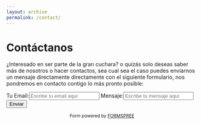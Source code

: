 ```yaml
---
layout: archive
permalink: /contact/
---
```


# Contáctanos

¿Interesado en ser parte de la gran cuchara? o quizás solo deseas saber más
de nosotros o hacer contactos, sea cual sea el caso puedes enviarnos un mensaje directamente directamente con el siguiente formulario, nos pondremos en contacto contigo lo más pronto posible:

<form action="//formspree.io/spoonman.desarrollo@gmail.com"
      method="POST">
    Tu Email:<input type="email" name="_replyto" placeholder="Escribe tu email aquí" required>
    Mensaje:<input type="text" name="name" placeholder="Escribe tu mensaje aquí" required>
    <input type="hidden" name="_subject" value="Nuevo Mensaje en Spoonman Games" />
    <input type="hidden" name="_next" value="{{ url.site }}/thanks.html" />
    <input type="submit" value="Enviar">
</form>

<p class="copyright-text" align="center"><small>Form powered by <a href="http://formspree.io/">FORMSPREE</a></small></p>
